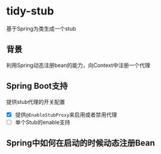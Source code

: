 # tidy-stub

基于Spring为类生成一个stub

## 背景

利用Spring动态注册bean的能力，向Context中注册一个代理

## Spring Boot支持

提供stub代理的开关配置

- [x] 提供`@EnableStubProxy`来启用或者禁用代理
- [ ] 单个Stub的enable支持

## Spring中如何在启动的时候动态注册Bean

